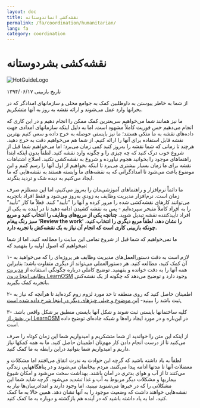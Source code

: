 ```yaml
---
layout: doc
title: نقشه‌کشی انساندوستانه
permalink: /fa/coordination/humanitarian/
lang: fa
category: coordination
---
```


# نقشه‌کشی بشردوستانه

![HotGuideLogo](/images/hot-logo.png)

تاریخ بازبینی ۱۳۹۴/۰۶/۱۷

از شما به خاطر پیوستن به داوطلبین کمک به جوامع محلی و سازمانهای امدادگر که در بحرانها وارد عمل می‌شوند و ارائه نقشه به روز به آنها متشکریم.  

ما نیز همانند شما می‌خواهیم سریعترین کمک ممکن را انجام دهیم و در این کاری که انجام می‌دهیم حس فوریت کاملاً مشهود است. اما به دلیل اینکه سازمانهای امدادی جهت داده‌های نقشه به ما متکی هستند؛ ما نیز بایستی حوصله به خرج داده و سعی کنیم بهترین نقشه قابل استفاده برای آنها را ارائه کنیم. از شما هم می‌خواهیم دقت به خرج دهید. هرچند تا زمانی که شما نقشه را به‌روز کنید کمی زمان می‌برد؛ اما می‌خواهیم شما قبل از شروع خوب درک کنید که چه چیزی را و چگونه وارد نقشه کنید. لطفاً بدون اینکه ابتدا راهنماهای موجود را بخوانید هجوم نیاورده و شروع به نقشه‌کشی نکنید. اصلاح اشتباهات نقشه برای ما زمان بسیار بیشتری می‌برد تا اینکه بخواهیم از اول آنها را رسم کنیم و این موضوع باعث می‌شود تا امدادگرانی که به نقشه‌های ما وابسته هستند به نقشه‌هایی که ما ایجاد می‌کنیم به دیده شک و تردید بنگرند.  

ما دائماْ نرم‌افزار و راهنماهای آموزشی‌مان را به‌روز می‌کنیم، اما این مستلزم صرف زمان است. نرم‌افزار مدیریت وظایف به زودی به‌روز می‌شود و فقط افراد باتجربه می‌توانند کارهای نقشه‌کشی شده را مرور کرده و آنها را "تأیید" کنند. فعلاً ما کار "تأیید" را به افراد کاملاً متبحر سپرده‌ایم - پس به نقشه کشیدن ادامه دهید تا در آینده به یکی از افراد تأییدکننده نقشه تبدیل شوید. **چنانچه یکی از مربع‌های وظایف را انتخاب کنید و مربع سبز رنگ پیغام 'Review the work' را نشان دهد، لطفاً                                                                                                                                                                                                                                                                                                                         مربع دیگری را انتخاب کنید، چونکه بازبینی کاری است که انجام آن نیاز به  یک نقشه‌کش با تجربه دارد.**  

ما نمی‌خواهیم که شما قبل از شروع تمامی این سایت را مطالعه کنید، اما از شما میخواهیم که اصول اولیه‌ را بفهمید که:  

۱- لازم است به دقت دستورالعمل‌های مدیریت وظایف هر پروژه‌ای را که می‌خواهید به آن کمک کنید، مطالعه کنید. هر دستورالعملی می‌تواند از دیگری متفاوت باشد؛ بنابراین همه آنها را به دقت خوانده و بفهمید. توضیح کاملی درباره چگونگی استفاده از [مدیریت وظایف اینجا درون LearnOSM](/fa/coordination/tasking-manager/) وجود دارد و توضیح می‌دهد که چگونه از یک نقشه‌کش باتجربه کمک بگیرید.  

۲- اطمینان حاصل کنید که روی منطقه تا حد مورد لزوم زوم کرده‌اید تا هرآنچه که نیاز به ثبت باشد را ببینید- [این موضوع و خیلی چیزهای دیگر در اینجا شرح داده شده است.](/fa/coordination/remote/)  

۳- کلیه ساختمانها بایستی ثبت شوند و شکل آنها بایستی منطبق بر شکل واقعی باشد. [این بخش از LearnOSM](/fa/coordination/remote-tracing/) در این‌باره و در مورد ایجاد راه‌ها و شبکه جاده‌ای توضیح داده است.  

از اینکه این متن را خواندید از شما متشکریم و امیدواریم شما این زمان کوتاه را صرف می‌کنید تا از درست انجام دادن کار مهم‌تان اطمینان حاصل کنید. ما به همه کمکها نیاز داریم و امیدواریم شما بتوانید دراین رابطه به ما کمک کنید.  

لطفاً به یاد داشته باشید که گرچه این حوادث به ندرت اتفاق می‌افتند اما مشکلات و معضلات آنها تا مدتها ادامه پیدا می‌کنند. مردم بیخانمان می‌شوند و در پناهگاههایی زندگی می‌کنند تا از آب و هوای بدتری در امان باشند. بهداشت سخت می‌شود و امکان شیوع بیماریها و مشکلات دیگر مربوط به آب و غذا تشدید می‌شود. گرچه شاید شما این مشکلاتی را که در خبرها می‌شنوید نبینید، اما وجود دارند و امدادرسان‌ها نیاز به نقشه‌هایی خواهند داشت که وضعیت موجود را به آنها نشان دهد. همین حالا به ما کمک کنید، اما به یاد داشته باشید که در آینده هم بازگشته و دوباره به ما کمک کنید. 